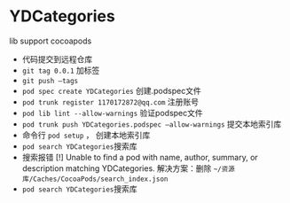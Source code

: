 # YDCategories
lib support cocoapods


- 代码提交到远程仓库
- `git tag 0.0.1` 	 加标签
- `git push —tags`
- `pod spec create YDCategories`  创建.podspec文件
- `pod trunk register 1170172872@qq.com` 注册账号
- `pod lib lint --allow-warnings` 验证podspec文件
- `pod trunk push YDCategories.podspec —allow-warnings` 提交本地索引库
- 命令行 `pod setup` ， 创建本地索引库
- `pod search YDCategories`搜索库 
-  搜索报错 [!] Unable to find a pod with name, author, summary, or description matching YDCategories. 解决方案：删除 `~/资源库/Caches/CocoaPods/search_index.json`
-  `pod search YDCategories`搜索库 
